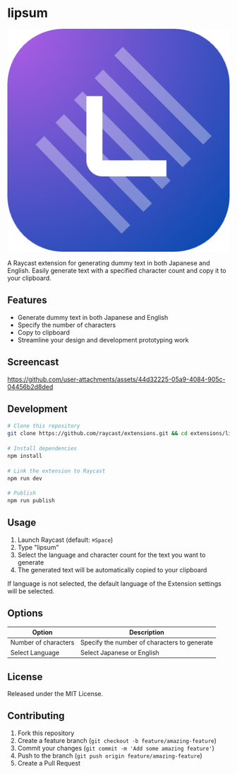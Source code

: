 # lipsum

![extension-icon](./assets/extension-icon.png)

A Raycast extension for generating dummy text in both Japanese and English. 
Easily generate text with a specified character count and copy it to your clipboard.

## Features

- Generate dummy text in both Japanese and English
- Specify the number of characters
- Copy to clipboard
- Streamline your design and development prototyping work

## Screencast

https://github.com/user-attachments/assets/44d32225-05a9-4084-905c-04456b2d8ded

## Development

```bash
# Clone this repository
git clone https://github.com/raycast/extensions.git && cd extensions/lipsum

# Install dependencies
npm install

# Link the extension to Raycast
npm run dev

# Publish
npm run publish
```

## Usage

1. Launch Raycast (default: `⌘Space`)
2. Type "lipsum"
3. Select the language and character count for the text you want to generate
4. The generated text will be automatically copied to your clipboard

If language is not selected, the default language of the Extension settings will be selected.

## Options

| Option | Description |
|--------|-------------|
| Number of characters | Specify the number of characters to generate |
| Select Language | Select Japanese or English |

## License

Released under the MIT License. 

## Contributing

1. Fork this repository
2. Create a feature branch (`git checkout -b feature/amazing-feature`)
3. Commit your changes (`git commit -m 'Add some amazing feature'`)
4. Push to the branch (`git push origin feature/amazing-feature`)
5. Create a Pull Request
